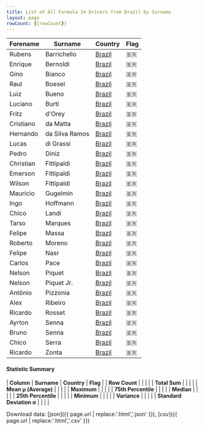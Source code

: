```yaml
---
title: List of All Formula 1® Drivers from Brazil by Surname
layout: page
rowCount: {{rowCount}}
---
```


| Forename | Surname | Country | Flag |
|--|--|--|--|
| Rubens | Barrichello | [Brazil](/f1/countries/brazil) | 🇧🇷 |
| Enrique | Bernoldi | [Brazil](/f1/countries/brazil) | 🇧🇷 |
| Gino | Bianco | [Brazil](/f1/countries/brazil) | 🇧🇷 |
| Raul | Boesel | [Brazil](/f1/countries/brazil) | 🇧🇷 |
| Luiz | Bueno | [Brazil](/f1/countries/brazil) | 🇧🇷 |
| Luciano | Burti | [Brazil](/f1/countries/brazil) | 🇧🇷 |
| Fritz | d'Orey | [Brazil](/f1/countries/brazil) | 🇧🇷 |
| Cristiano | da Matta | [Brazil](/f1/countries/brazil) | 🇧🇷 |
| Hernando | da Silva Ramos | [Brazil](/f1/countries/brazil) | 🇧🇷 |
| Lucas | di Grassi | [Brazil](/f1/countries/brazil) | 🇧🇷 |
| Pedro | Diniz | [Brazil](/f1/countries/brazil) | 🇧🇷 |
| Christian | Fittipaldi | [Brazil](/f1/countries/brazil) | 🇧🇷 |
| Emerson | Fittipaldi | [Brazil](/f1/countries/brazil) | 🇧🇷 |
| Wilson | Fittipaldi | [Brazil](/f1/countries/brazil) | 🇧🇷 |
| Maurício | Gugelmin | [Brazil](/f1/countries/brazil) | 🇧🇷 |
| Ingo | Hoffmann | [Brazil](/f1/countries/brazil) | 🇧🇷 |
| Chico | Landi | [Brazil](/f1/countries/brazil) | 🇧🇷 |
| Tarso | Marques | [Brazil](/f1/countries/brazil) | 🇧🇷 |
| Felipe | Massa | [Brazil](/f1/countries/brazil) | 🇧🇷 |
| Roberto | Moreno | [Brazil](/f1/countries/brazil) | 🇧🇷 |
| Felipe | Nasr | [Brazil](/f1/countries/brazil) | 🇧🇷 |
| Carlos | Pace | [Brazil](/f1/countries/brazil) | 🇧🇷 |
| Nelson | Piquet | [Brazil](/f1/countries/brazil) | 🇧🇷 |
| Nelson | Piquet Jr. | [Brazil](/f1/countries/brazil) | 🇧🇷 |
| Antônio | Pizzonia | [Brazil](/f1/countries/brazil) | 🇧🇷 |
| Alex | Ribeiro | [Brazil](/f1/countries/brazil) | 🇧🇷 |
| Ricardo | Rosset | [Brazil](/f1/countries/brazil) | 🇧🇷 |
| Ayrton | Senna | [Brazil](/f1/countries/brazil) | 🇧🇷 |
| Bruno | Senna | [Brazil](/f1/countries/brazil) | 🇧🇷 |
| Chico | Serra | [Brazil](/f1/countries/brazil) | 🇧🇷 |
| Ricardo | Zonta | [Brazil](/f1/countries/brazil) | 🇧🇷 |

#### Statistic Summary

| **Column** | **Surname** | **Country** | **Flag** |
| **Row Count** |  |  |  |
| **Total Sum** |  |  |  |
| **Mean μ (Average)** |  |  |  |
| **Maximum** |  |  |  |
| **75th Percentile** |  |  |  |
| **Median** |  |  |  |
| **25th Percentile** |  |  |  |
| **Minimum** |  |  |  |
| **Variance** |  |  |  |
| **Standard Deviation σ** |  |  |  |

Download data: [json]({{ page.url | replace:'.html','.json' }}), [csv]({{ page.url | replace:'.html','.csv' }})
